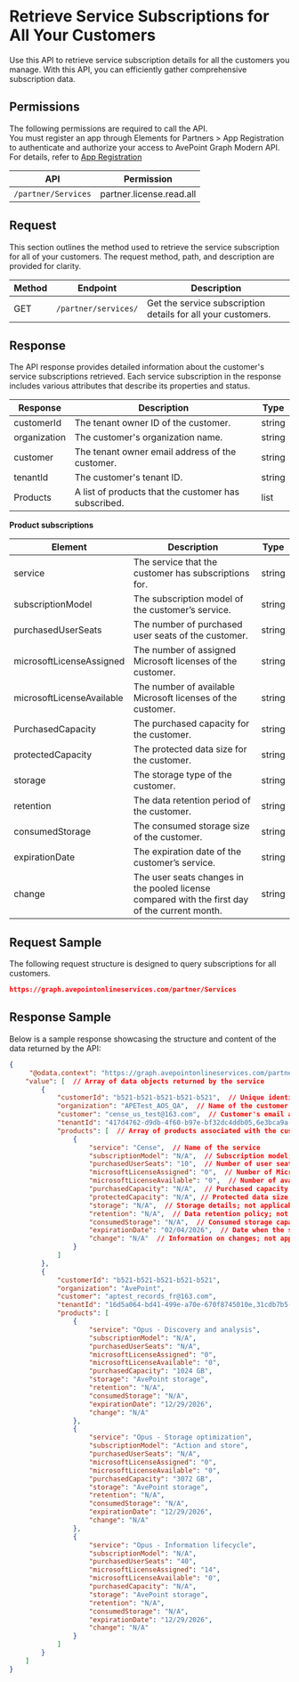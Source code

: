 # Retrieve Service Subscriptions for All Your Customers

Use this API to retrieve service subscription details for all the customers you manage. With this API, you can efficiently gather comprehensive subscription data.

## Permissions  

The following permissions are required to call the API.  
You must register an app through Elements for Partners > App Registration to authenticate and authorize your access to AvePoint Graph Modern API. For details, refer to [App Registration](https://cdn.avepoint.com/assets/apelements-webhelp/avepoint-elements-for-partners/index.htm#!Documents/appregistration.htm)  

| API |Permission  |
|-----------|--------------|
| `/partner/Services`|partner.license.read.all |  

## Request

This section outlines the method used to retrieve the service subscription for all of your customers. The request method, path, and description are provided for clarity.  

| Method | Endpoint | Description |
| --- | --- | --- |
| GET | `/partner/services/` | Get the service subscription details for all your customers. |

## Response

The API response provides detailed information about the customer's service subscriptions retrieved. Each service subscription in the response includes various attributes that describe its properties and status.

| Response | Description | Type |
| --- | --- | --- |
| customerId | The tenant owner ID of the customer. | string |
| organization | The customer's organization name. | string |
| customer | The tenant owner email address of the customer. | string |
| tenantId | The customer's tenant ID. | string |
|Products| A list of products that the customer has subscribed.| list|

**Product subscriptions**  

| Element | Description | Type |
| --- | --- | --- |
| service | The service that the customer has subscriptions for. | string |
| subscriptionModel | The subscription model of the customer’s service. | string |
| purchasedUserSeats | The number of purchased user seats of the customer. | string |
| microsoftLicenseAssigned | The number of assigned Microsoft licenses of the customer. | string |
| microsoftLicenseAvailable | The number of available Microsoft licenses of the customer. | string |
| PurchasedCapacity | The purchased capacity for the customer. | string |
| protectedCapacity | The protected data size for the customer. | string |
| storage | The storage type of the customer. | string |
| retention | The data retention period of the customer. | string |
| consumedStorage | The consumed storage size of the customer. | string |
| expirationDate | The expiration date of the customer’s service. | string |
| change | The user seats changes in the pooled license compared with the first day of the current month. | string |

## Request Sample

The following request structure is designed to query subscriptions for all customers.

```json
https://graph.avepointonlineservices.com/partner/Services
```

## Response Sample

Below is a sample response showcasing the structure and content of the data returned by the API:

```json
{
     "@odata.context": "https://graph.avepointonlineservices.com/partner/$metadata#Services",  // OData context URL for the service metadata
    "value": [  // Array of data objects returned by the service
        {
            "customerId": "b521-b521-b521-b521-b521",  // Unique identifier for the customer
            "organization": "APETest_AOS_QA",  // Name of the customer's organization
            "customer": "cense_us_test@163.com",  // Customer's email address or username
            "tenantId": "417d4762-d9db-4f60-b97e-bf32dc4ddb05,6e3bca9a-a5e9-4b31-858e-c718983cfb70,9a802a7f-61de-49c4-a997-c53f80036c64,dd7a65a8-464b-4a1b-bd5d-66c9a93d5bc4,f0392f21-9bc1-4db1-b323-866eb0d60232",  // Comma-separated list of tenant IDs associated with the customer
            "products": [  // Array of products associated with the customer
                {
                    "service": "Cense",  // Name of the service
                    "subscriptionModel": "N/A",  // Subscription model; not applicable here
                    "purchasedUserSeats": "10",  // Number of user seats purchased
                    "microsoftLicenseAssigned": "0",  // Number of Microsoft licenses assigned
                    "microsoftLicenseAvailable": "0",  // Number of available Microsoft licenses
                    "purchasedCapacity": "N/A",  // Purchased capacity for data to be protected; not applicable here
                    "protectedCapacity": "N/A", // Protected data size; not applicable here.
                    "storage": "N/A",  // Storage details; not applicable here
                    "retention": "N/A",  // Data retention policy; not applicable here
                    "consumedStorage": "N/A",  // Consumed storage capacity; not applicable here
                    "expirationDate": "02/04/2026",  // Date when the subscription expires
                    "change": "N/A"  // Information on changes; not applicable here
                }
            ]
        },
        {
            "customerId": "b521-b521-b521-b521-b521",
            "organization": "AvePoint",
            "customer": "aptest_records_fr@163.com",
            "tenantId": "16d5a064-bd41-499e-a70e-670f8745010e,31cdb7b5-2307-4874-9be4-9e459cca4770,47ea9460-25ae-4afd-9d13-57dfc719e290,e20c6264-28ec-4233-ab11-92c9489b80b1",
            "products": [
                {
                    "service": "Opus - Discovery and analysis",
                    "subscriptionModel": "N/A",
                    "purchasedUserSeats": "N/A",
                    "microsoftLicenseAssigned": "0",
                    "microsoftLicenseAvailable": "0",
                    "purchasedCapacity": "1024 GB",
                    "storage": "AvePoint storage",
                    "retention": "N/A",
                    "consumedStorage": "N/A",
                    "expirationDate": "12/29/2026",
                    "change": "N/A"
                },
                {
                    "service": "Opus - Storage optimization",
                    "subscriptionModel": "Action and store",
                    "purchasedUserSeats": "N/A",
                    "microsoftLicenseAssigned": "0",
                    "microsoftLicenseAvailable": "0",
                    "purchasedCapacity": "3072 GB",
                    "storage": "AvePoint storage",
                    "retention": "N/A",
                    "consumedStorage": "N/A",
                    "expirationDate": "12/29/2026",
                    "change": "N/A"
                },
                {
                    "service": "Opus - Information lifecycle",
                    "subscriptionModel": "N/A",
                    "purchasedUserSeats": "40",
                    "microsoftLicenseAssigned": "14",
                    "microsoftLicenseAvailable": "0",
                    "purchasedCapacity": "N/A",
                    "storage": "AvePoint storage",
                    "retention": "N/A",
                    "consumedStorage": "N/A",
                    "expirationDate": "12/29/2026",
                    "change": "N/A"
                }
            ]
        }
    ]
}
```